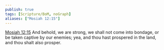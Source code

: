```yaml
---
publish: true
tags: [Scripture/BoM, noGraph]
aliases: ["Mosiah 12:15"]
---
```

[Mosiah 12:15](https://churchofjesuschrist.org/study/scriptures/bofm/mosiah/12?lang=eng&id=p15#p15) And behold, we are strong, we shall not come into bondage, or be taken captive by our enemies; yea, and thou hast prospered in the land, and thou shalt also prosper.
